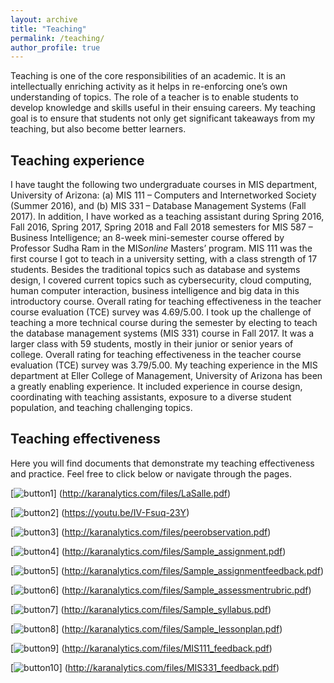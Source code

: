 ```yaml
---
layout: archive
title: "Teaching"
permalink: /teaching/
author_profile: true
---
```


Teaching is one of the core responsibilities of an academic. It is an intellectually enriching activity as it helps in re-enforcing one’s own understanding of topics. The role of a teacher is to enable students to develop knowledge and skills useful in their ensuing careers. My teaching goal is to ensure that students not only get significant takeaways from my teaching, but also become better learners.

## Teaching experience

I have taught the following two undergraduate courses in MIS department, University of Arizona: (a) MIS 111 – Computers and Internetworked Society (Summer 2016), and (b) MIS 331 – Database Management Systems (Fall 2017). In addition, I have worked as a teaching assistant during Spring 2016, Fall 2016, Spring 2017, Spring 2018 and Fall 2018 semesters for MIS 587 – Business Intelligence; an 8-week mini-semester course offered by Professor Sudha Ram in the MIS*online* Masters’ program. MIS 111 was the first course I got to teach in a university setting, with a class strength of 17 students. Besides the traditional topics such as database and systems design, I covered current topics such as cybersecurity, cloud computing, human computer interaction, business intelligence and big data in this introductory course. Overall rating for teaching effectiveness in the teacher course evaluation (TCE) survey was 4.69/5.00. I took up the challenge of teaching a more technical course during the semester by electing to teach the database management systems (MIS 331) course in Fall 2017. It was a larger class with 59 students, mostly in their junior or senior years of college. Overall rating for teaching effectiveness in the teacher course evaluation (TCE) survey was 3.79/5.00. My teaching experience in the MIS department at Eller College of Management, University of Arizona has been a greatly enabling experience. It included experience in course design, coordinating with teaching assistants, exposure to a diverse student population, and teaching challenging topics.

## Teaching effectiveness

Here you will find documents that demonstrate my teaching effectiveness and practice. Feel free to click below or navigate through the pages.

[![button1](http://karanalytics.com/images/lasalle.png)]
(http://karanalytics.com/files/LaSalle.pdf)

[![button2](http://karanalytics.com/images/samplevideo.png)]
(https://youtu.be/IV-Fsuq-23Y)

[![button3](http://karanalytics.com/images/letterZhipeng.png)]
(http://karanalytics.com/files/peerobservation.pdf)

[![button4](http://karanalytics.com/images/sample_assignment.png)]
(http://karanalytics.com/files/Sample_assignment.pdf)

[![button5](http://karanalytics.com/images/assignmentfeedback.png)]
(http://karanalytics.com/files/Sample_assignmentfeedback.pdf)

[![button6](http://karanalytics.com/images/teachingrubric.png)]
(http://karanalytics.com/files/Sample_assessmentrubric.pdf)

[![button7](http://karanalytics.com/images/syllabus.png)]
(http://karanalytics.com/files/Sample_syllabus.pdf)

[![button8](http://karanalytics.com/images/lessonplan.png)]
(http://karanalytics.com/files/Sample_lessonplan.pdf)

[![button9](http://karanalytics.com/images/tcemis111.png)]
(http://karanalytics.com/files/MIS111_feedback.pdf)

[![button10](http://karanalytics.com/images/tcemis331.png)]
(http://karanalytics.com/files/MIS331_feedback.pdf)
